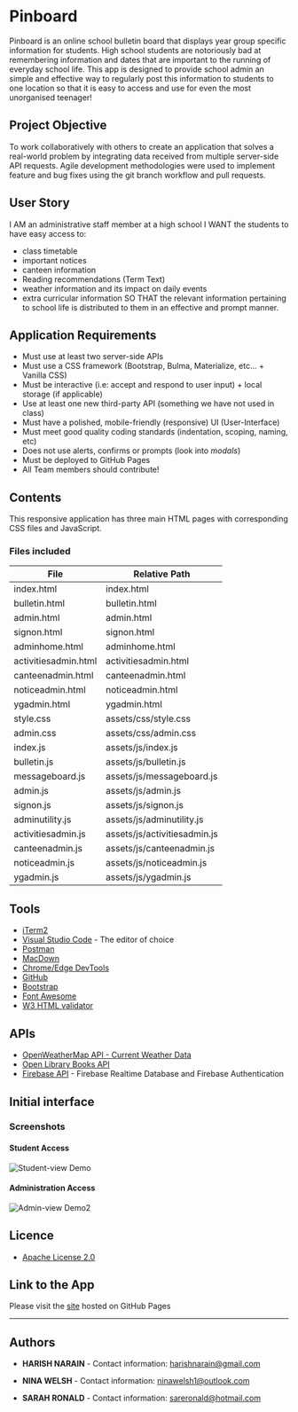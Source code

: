 # Pinboard
Pinboard is an online school bulletin board that displays year group specific information for students. High school students are notoriously bad at remembering information and dates that are important to the running of everyday school life. This app is designed to provide school admin an simple and effective way to regularly post this information to students to one location so that it is easy to access and use for even the most unorganised teenager!

## Project Objective
To work collaboratively with others to create an application that solves a real-world problem by integrating data received from multiple server-side API requests. Agile development methodologies were used to implement feature and bug fixes using the git branch workflow and pull requests. 

## User Story

I AM an administrative staff member at a high school
I WANT the students to have easy access to:
* class timetable
* important notices
* canteen information
* Reading recommendations (Term Text)
* weather information and its impact on daily events
* extra curricular information
SO THAT the relevant information pertaining to school life is distributed to them in an effective and prompt manner.

## Application Requirements

* Must use at least two server-side APIs
* Must use a CSS framework (Bootstrap, Bulma, Materialize, etc... + Vanilla CSS)
* Must be interactive (i.e: accept and respond to user input) + local storage (if applicable)
* Use at least one new third-party API (something we have not used in class)
* Must have a polished, mobile-friendly (responsive) UI (User-Interface)
* Must meet good quality coding standards (indentation, scoping, naming, etc)
* Does not use alerts, confirms or prompts (look into _modals_)
* Must be deployed to GitHub Pages
* All Team members should contribute!

## Contents

This responsive application has three main HTML pages with corresponding CSS files and JavaScript.

### Files included
| File | Relative Path |
| ------ | ------ |
| index.html | index.html |
| bulletin.html | bulletin.html |
| admin.html | admin.html |
| signon.html | signon.html |
| adminhome.html | adminhome.html |
| activitiesadmin.html | activitiesadmin.html |
| canteenadmin.html | canteenadmin.html |
| noticeadmin.html | noticeadmin.html |
| ygadmin.html | ygadmin.html |
| style.css | assets/css/style.css |
| admin.css | assets/css/admin.css |
| index.js | assets/js/index.js |
| bulletin.js | assets/js/bulletin.js |
| messageboard.js | assets/js/messageboard.js |
| admin.js | assets/js/admin.js |
| signon.js | assets/js/signon.js |
| adminutility.js | assets/js/adminutility.js |
| activitiesadmin.js | assets/js/activitiesadmin.js |
| canteenadmin.js | assets/js/canteenadmin.js |
| noticeadmin.js | assets/js/noticeadmin.js |
| ygadmin.js | assets/js/ygadmin.js |


## Tools
* [iTerm2](https://www.iterm2.com/)
* [Visual Studio Code](https://code.visualstudio.com/) - The editor of choice
* [Postman](https://www.postman.com/)
* [MacDown](https://macdown.uranusjr.com/)
* [Chrome/Edge DevTools](https://docs.microsoft.com/en-us/microsoft-edge/devtools-guide)
* [GitHub](https://github.com/)
* [Bootstrap](https://getbootstrap.com/docs/4.5/components/alerts/)
* [Font Awesome](https://getbootstrap.com/docs/4.5/components/alerts/)
* [W3 HTML validator](https://validator.w3.org/)

## APIs
* [OpenWeatherMap API - Current Weather Data](https://openweathermap.org/api)
* [Open Library Books API](https://openlibrary.org/dev/docs/api/books)
* [Firebase API](https://firebase.google.com/docs/reference) - Firebase Realtime Database and Firebase Authentication


## Initial interface 
### Screenshots
#### Student Access
![Student-view Demo](https://user-images.githubusercontent.com/65838273/94547772-17f03b80-0293-11eb-9474-cf95491364a2.gif)

#### Administration Access
![Admin-view Demo2](https://user-images.githubusercontent.com/65838273/94750273-04df8780-03c9-11eb-9842-59f67b1e95f5.gif)


## Licence
* [Apache License 2.0](http://www.apache.org/licenses/)

## Link to the App
Please visit the <a href="https://ninetta11.github.io/7-Project-1/">site</a> hosted on GitHub Pages<hr>

## Authors
* **HARISH NARAIN** - 
Contact information:
harishnarain@gmail.com

* **NINA WELSH** - 
Contact information:
ninawelsh1@outlook.com

* **SARAH RONALD** - 
Contact information:
sareronald@hotmail.com

